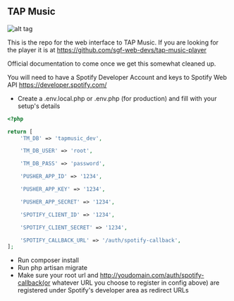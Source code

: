 ## TAP Music

![alt tag](https://cldup.com/DllsrMa3JH-3000x3000.png)

This is the repo for the web interface to TAP Music.  If you are looking for the player it is at
https://github.com/sgf-web-devs/tap-music-player

Official documentation to come once we get this somewhat cleaned up.

You will need to have a Spotify Developer Account and keys to Spotify Web API
https://developer.spotify.com/

- Create a .env.local.php or .env.php (for production) and fill with your setup's details
```php
<?php

return [
    'TM_DB' => 'tapmusic_dev',

    'TM_DB_USER' => 'root',

    'TM_DB_PASS' => 'password',

    'PUSHER_APP_ID' => '1234',

    'PUSHER_APP_KEY' => '1234',

    'PUSHER_APP_SECRET' => '1234',

    'SPOTIFY_CLIENT_ID' => '1234',

    'SPOTIFY_CLIENT_SECRET' => '1234',

    'SPOTIFY_CALLBACK_URL' => '/auth/spotify-callback',
];
```
- Run composer install
- Run php artisan migrate
- Make sure your root url and http://youdomain.com/auth/spotify-callback(or whatever URL you choose to register in config above) are registered under Spotify's developer area as redirect URLs
